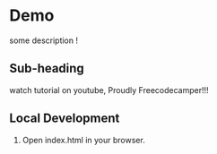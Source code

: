 # Demo 


some description !


## Sub-heading

watch tutorial on youtube, Proudly Freecodecamper!!!

## Local Development

1. Open index.html in your browser.

